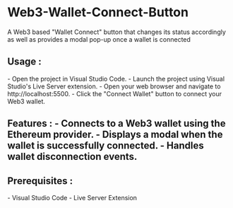 # Web3-Wallet-Connect-Button
A Web3 based "Wallet Connect" button that changes its status accordingly as well as provides a modal pop-up once a wallet is connected

<h2>Usage :</h2>
- Open the project in Visual Studio Code.
- Launch the project using Visual Studio's Live Server extension.
- Open your web browser and navigate to http://localhost:5500.
- Click the "Connect Wallet" button to connect your Web3 wallet.

<h2>Features :</2>
- Connects to a Web3 wallet using the Ethereum provider.
- Displays a modal when the wallet is successfully connected.
- Handles wallet disconnection events.
  
<h2>Prerequisites :</h2>
- Visual Studio Code
- Live Server Extension
